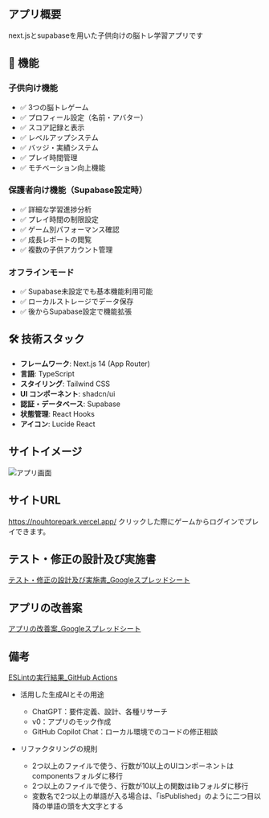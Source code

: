## アプリ概要
next.jsとsupabaseを用いた子供向けの脳トレ学習アプリです
## 📱 機能

### 子供向け機能
- ✅ 3つの脳トレゲーム
- ✅ プロフィール設定（名前・アバター）
- ✅ スコア記録と表示
- ✅ レベルアップシステム
- ✅ バッジ・実績システム
- ✅ プレイ時間管理
- ✅ モチベーション向上機能

### 保護者向け機能（Supabase設定時）
- ✅ 詳細な学習進捗分析
- ✅ プレイ時間の制限設定
- ✅ ゲーム別パフォーマンス確認
- ✅ 成長レポートの閲覧
- ✅ 複数の子供アカウント管理

### オフラインモード
- ✅ Supabase未設定でも基本機能利用可能
- ✅ ローカルストレージでデータ保存
- ✅ 後からSupabase設定で機能拡張
## 🛠️ 技術スタック

- **フレームワーク**: Next.js 14 (App Router)
- **言語**: TypeScript
- **スタイリング**: Tailwind CSS
- **UI コンポーネント**: shadcn/ui
- **認証・データベース**: Supabase
- **状態管理**: React Hooks
- **アイコン**: Lucide React
## サイトイメージ
![アプリ画面](https://github.com/yuu514237/sanple_app/blob/3ba46f33fb3d06ce4058684dfe87e3e6e0cf67fc/docs/%E3%82%A2%E3%83%97%E3%83%AA%E3%81%AE%E3%82%A4%E3%83%A1%E3%83%BC%E3%82%B8%E7%94%BB%E5%83%8F.png?raw=true)

## サイトURL
https://nouhtorepark.vercel.app/
クリックした際にゲームからログインでプレイできます。

## テスト・修正の設計及び実施書
[テスト・修正の設計及び実施書_Googleスプレッドシート](https://docs.google.com/spreadsheets/d/15lvwNgZGkXOrj8A2TAwUYORXJMHzhPp-9_pxdnRqbNs/edit?gid=0#gid=0)

## アプリの改善案
[アプリの改善案_Googleスプレッドシート](https://docs.google.com/spreadsheets/d/1M5PGvZxDn89s-5gzZsdEHGBBvJ_5vMpliRRB3FvDKl8/edit?gid=1797697990#gid=1797697990)

## 備考
[ESLintの実行結果_GitHub Actions](https://github.com/yuu514237/Nouhtorepark/actions/runs/16232670438)

- 活用した生成AIとその用途
  - ChatGPT：要件定義、設計、各種リサーチ
  - v0：アプリのモック作成
  - GitHub Copilot Chat：ローカル環境でのコードの修正相談

- リファクタリングの規則
  - 2つ以上のファイルで使う、行数が10以上のUIコンポーネントはcomponentsフォルダに移行
  - 2つ以上のファイルで使う、行数が10以上の関数はlibフォルダに移行
  - 変数名で2つ以上の単語が入る場合は、「isPublished」のように二つ目以降の単語の頭を大文字とする
